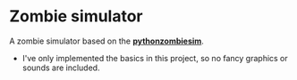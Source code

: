 Zombie simulator
========

A zombie simulator based on the [**pythonzombiesim**](https://code.google.com/p/pythonzombiesim/).

* I've only implemented the basics in this project, so no fancy graphics or sounds are included.
